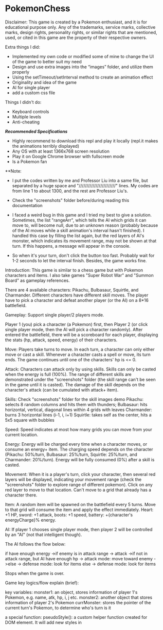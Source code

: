 # PokemonChess


Disclaimer:
This game is created by a Pokemon enthusiast, and it is for educational purpose only.
Any of the trademarks, service marks, collective marks, design rights, personality rights, or similar rights that are mentioned, used, or cited in this game are the property of their respective owners.



Extra things I did:
- Implemented my own code or modified some of mine to change the UI of the game to better suit my need
- Design and use extra images into the “images” folder, and utilize them properly
- Using the setTimeout/setInterval method to create an animation effect
- Originality and idea of the game
- AI for single player
- add a custom css file


Things I didn't do:
- Keyboard controls
- Multiple levels
- Anti-cheating


***Recommended Specifications***
- Highly recommend to download this repl and play it locally (repl.it makes the animations terribly displayed)
- Any OS with at least 1366x768 screen resolution
- Play it on Google Chrome browser with fullscreen mode
- Is a Pokemon fan


**Note:
- I put the codes written by me and Professor Liu into a same file, but separated by a huge space and "////////////////////////" lines. My codes are from line 1 to about 1300, and the rest are Professor Liu's.

- Check the "screenshots" folder before/during reading this documentation

- I faced a weird bug in this game and I tried my best to give a solution. Sometimes, the list "rangeArr", which tells the AI which grids it can move to, will become null, due to an unknown reason (probably because of the AI moves while a skill animation's interval hasn't finished). I handled this case by filling the list again, but the red layers of AI's monster, which indicates its movement range, may not be shown at that turn. If this happens, a message will appear in the console. 

- So when it's your turn, don't click the button too fast. Probably wait for 1-2 seconds to let the interval finish. Besides, the game works fine.



Introduction:
This game is similar to a chess game but with Pokemon characters and items. I also take games "Super Robot War" and "Summon Board" as gameplay references. 

There are 4 available characters: Pikachu, Bulbasaur, Squirtle, and Charmander. Different characters have different skill moves. The player have to pick a character and defeat another player (or the AI) on a 8*16 battlefield.



Gameplay:
Support single player/2 players mode.

Player 1 (you) pick a character (a Pokemon) first, then Player 2 (or click single player mode, then the AI will pick a character randomly).
After entered the battlefield, there will be a scoreboard for each player, displaying the stats (hp, attack, speed, energy) of their characters.

Move: Players take turns to move. In each turn, a character can only either move or cast a skill. Whenever a character casts a spell or move, its turn ends. The game continues until one of the characters' hp is <= 0.

Attack:
Characters can attack only by using skills. Skills can only be casted when the energy is full (100%). The range of different skills are demonstrated under the "screenshots" folder (the skill range can't be seen in the game until it is casted).
The damage of the skill depends on the character's attack (can be cumulated with attack+ item).

Skills:
Check "screenshots" folder for the skill images demo
Pikachu: selects 8 random columns and hits them with thunders;
Bulbasaur: hits horizontal, vertical, diagonal lines within 4 grids with leaves
Charmander: burns 3 horizontal lines (i-1, i, i+1)
Squirtle: takes self as the center, hits a 5x5 square with bubbles


Speed:
Speed indicates at most how many grids you can move from your current location.

Energy:
Energy will be charged every time when a character moves, or consume an energy+ item. The charging speed depends on the character (Pikachu: 50%/turn, Bulbasaur: 25%/turn, Squirtle: 25%/turn, and Charmander: 20%/turn). Energy will be fully consumed (0%) after a skill is casted.

Movement:
When it is a player's turn, click your character, then several red layers will be displayed, indicating your movement range (check the "screenshots" folder to explore range of different pokemon). Click on any red layer to move to that location. Can't move to a grid that already has a character there.

Item:
A random item will be spawned on the battlefield every 5 turns. Move to that grid will consume the item and apply the effect immediately. Heart: +1 HP, sword: +1 attack, boots: +1 speed, battery: +{character's energyCharge}% energy.


AI:
If player 1 chooses single player mode, then player 2 will be controlled by an "AI" (not that intelligent though).

The AI follows the flow below:

if have enough energy 
  ->if enemy is in attack range 
    -> attack
  ->if not in attack range, but AI have enough hp
    -> attack mode: move toward enemy
  ->else
    -> defense mode: look for items
else
  -> defense mode: look for items

Stops when the game is over.



Game key logics/flow explain (brief):

key variables: 
monster1: an object, stores information of player 1's Pokemon, e.g. name, atk, hp, i, j etc.
monster2: another object that stores information of player 2's Pokemon
currMonster: stores the pointer of the current turn's Pokemon, to determine who's turn is it

a special function:
pseudoStyle(): a custom helper function created for DOM element. It will add new styles in <style> tag in the head during runtime. Used for displaying movement range red layers and Pokemons' skill animation. When the argument is "", which means pseudoStyle("") is called, the function clears all styles in <style> tag, to achieve the effect of cleaning the layers

When index.html loaded, the "chooseArea" div displays 4 different Pokemons for the player to choose. After two Pokemons are chosen, initializes the (i,j) of monster1 (7,15) and monster2 (0,0). The "chooseArea" div will then disappear, and the "grid" div shows up, initializes the battlefield by calling setup() function. Then call initMonsterStats() to initilize the scoreboard of the Pokemons.

Then Player 1 starts his/her action -> Player 2 -> ...

Whenever a grid is clicked, the buttonClicked(i, j) will be called. If that grid is the current turn's Pokemon (currMonster), display its movement range(several red layers). After the range is shown, if one of the range grid is clicked, move the Pokemon to that location (except there is another Pokemon there) by calling swapButton(i1, j1, i2, j2) to swap the images and attributes etc. If that location contains an item, consume it and apply its effect. After moving, charge the energy of that monster (only if energy < 100), and set currMonster to another Pokemon (call the nextTurn() function).

When a skillButton (on the scoreboard) is clicked, skillButtonClicked() will be called to check the monster's energy first, then check which Pokemon is it, and display that Pokemon's skill animation (used setInterval), and calculates the damage afterwards.


More helper functions are explained in the code file



Future Plan:
-Multiplayer mode
-Story mode (challenge different Pokemons and bosses)
-Cleverer AI
-Make the characters more balance
-BGM/sound effects
